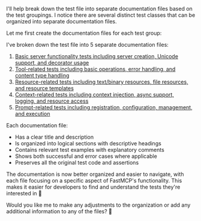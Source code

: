 I'll help break down the test file into separate documentation files based on the test groupings. I notice there are several distinct test classes that can be organized into separate documentation files.

Let me first create the documentation files for each test group:

I've broken down the test file into 5 separate documentation files:

1. [Basic server functionality tests including server creation, Unicode support, and decorator usage](./fastmcp_test_example_basic.md)
2. [Tool-related tests including basic operations, error handling, and content type handling](./fastmcp_test_example_tools.md)
3. [Resource-related tests including text/binary resources, file resources, and resource templates](./fastmcp_test_example_resources.md)
4. [Context-related tests including context injection, async support, logging, and resource access](./fastmcp_test_example_context.md)
5. [Prompt-related tests including registration, configuration, management, and execution](./fastmcp_test_example_prompts.md)

Each documentation file:
- Has a clear title and description
- Is organized into logical sections with descriptive headings
- Contains relevant test examples with explanatory comments
- Shows both successful and error cases where applicable
- Preserves all the original test code and assertions

The documentation is now better organized and easier to navigate, with each file focusing on a specific aspect of FastMCP's functionality. This makes it easier for developers to find and understand the tests they're interested in 🎯

Would you like me to make any adjustments to the organization or add any additional information to any of the files? 🤔
